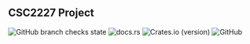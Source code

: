 CSC2227 Project
------
![GitHub branch checks state](https://img.shields.io/github/checks-status/zhenfeizhang/bandersnatch/main)
![docs.rs](https://img.shields.io/docsrs/bandersnatch/0.1.1)
![Crates.io (version)](https://img.shields.io/crates/dv/bandersnatch/0.1.1)
![GitHub](https://img.shields.io/github/license/zhenfeizhang/bandersnatch)

